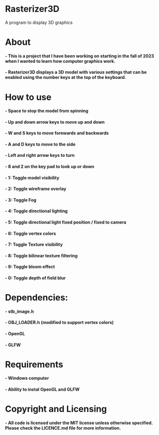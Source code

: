 # Rasterizer3D
A program to display 3D graphics

# About

#### - This is a project that I have been working on starting in the fall of 2023 when I wanted to learn how computer graphics work.
#### - Rasterizer3D displays a 3D model with various settings that can be enabled using the number keys at the top of the keyboard.

# How to use

#### - Space to stop the model from spinning
#### - Up and down arrow keys to move up and down
#### - W and S keys to move forewards and backwards
#### - A and D keys to move to the side
#### - Left and right arrow keys to turn
#### - 8 and 2 on the key pad to look up or down
#### - 1: Toggle model visibility
#### - 2: Toggle wireframe overlay
#### - 3: Toggle Fog
#### - 4: Toggle directional lighting
#### - 5: Toggle directional light fixed position / fixed to camera
#### - 6: Toggle vertex colors
#### - 7: Toggle Texture visibility
#### - 8: Toggle bilinear texture filtering
#### - 9: Toggle bloom effect
#### - 0: Toggle depth of field blur

# Dependencies:
#### - stb_image.h
#### - OBJ_LOADER.h (modified to support vertex colors)
#### - OpenGL
#### - GLFW

# Requirements

#### - Windows computer
#### - Ability to instal OpenGL and GLFW

# Copyright and Licensing

#### - All code is licensed under the MIT license unless otherwise specified. Please check the LICENCE.md file for more information.
